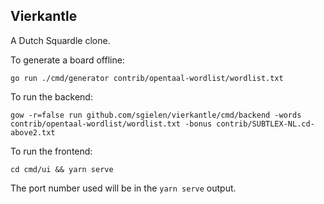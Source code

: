 Vierkantle
----------

A Dutch Squardle clone.

To generate a board offline:

```
go run ./cmd/generator contrib/opentaal-wordlist/wordlist.txt
```

To run the backend:

```
gow -r=false run github.com/sgielen/vierkantle/cmd/backend -words contrib/opentaal-wordlist/wordlist.txt -bonus contrib/SUBTLEX-NL.cd-above2.txt
```

To run the frontend:

```
cd cmd/ui && yarn serve
```

The port number used will be in the `yarn serve` output.
